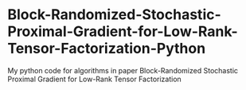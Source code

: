 # Block-Randomized-Stochastic-Proximal-Gradient-for-Low-Rank-Tensor-Factorization-Python
My python code for algorithms in paper Block-Randomized Stochastic Proximal Gradient for Low-Rank Tensor Factorization
